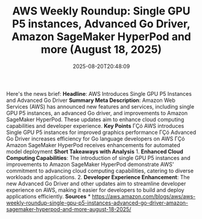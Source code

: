 ﻿---
title: "AWS Weekly Roundup: Single GPU P5 instances, Advanced Go Driver, Amazon SageMaker HyperPod and more (August 18, 2025)"
date: "2025-08-20T20:48:09"
category: "Markets"
summary: ""
slug: "aws weekly roundup single gpu p5 instances advanced go drive"
source_urls:
  - "https://aws.amazon.com/blogs/aws/aws-weekly-roundup-single-gpu-p5-instances-advanced-go-driver-amazon-sagemaker-hyperpod-and-more-august-18-2025/"
seo:
  title: "AWS Weekly Roundup: Single GPU P5 instances, Advanced Go Driver, Amazon SageMaker HyperPod and more (August 18, 2025) | Hash n Hedge"
  description: ""
  keywords: ["news", "markets", "brief"]
---
Here's the news brief:  **Headline**: AWS Introduces Single GPU P5 Instances and Advanced Go Driver  **Summary Meta Description**: Amazon Web Services (AWS) has announced new features and services, including single GPU P5 instances, an advanced Go driver, and improvements to Amazon SageMaker HyperPod. These updates aim to enhance cloud computing capabilities and developer experience.  **Key Points**  ΓÇó AWS introduces Single GPU P5 instances for improved graphics performance ΓÇó Advanced Go Driver increases efficiency for Go language developers on AWS ΓÇó Amazon SageMaker HyperPod receives enhancements for automated model deployment  **Short Takeaways with Analysis**  1. **Enhanced Cloud Computing Capabilities**: The introduction of single GPU P5 instances and improvements to Amazon SageMaker HyperPod demonstrate AWS' commitment to advancing cloud computing capabilities, catering to diverse workloads and applications. 2. **Developer Experience Enhancement**: The new Advanced Go Driver and other updates aim to streamline developer experience on AWS, making it easier for developers to build and deploy applications efficiently.  **Sources**  * https://aws.amazon.com/blogs/aws/aws-weekly-roundup-single-gpu-p5-instances-advanced-go-driver-amazon-sagemaker-hyperpod-and-more-august-18-2025/ 
